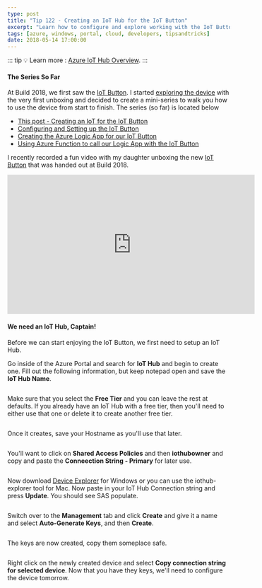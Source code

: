 ```yaml
---
type: post
title: "Tip 122 - Creating an IoT Hub for the IoT Button"
excerpt: "Learn how to configure and explore working with the IoT Button"
tags: [azure, windows, portal, cloud, developers, tipsandtricks]
date: 2018-05-14 17:00:00
---
```


::: tip
:bulb: Learn more : [Azure IoT Hub Overview](https://docs.microsoft.com/azure/iot-hub/about-iot-hub?WT.mc_id=docs-azuredevtips-azureappsdev).
:::

#### The Series So Far

At Build 2018, we first saw the [IoT Button](http://aka.ms/button?WT.mc_id=akams-azuredevtips-azureappsdev). I started [exploring the device](https://www.youtube.com/watch?v=OdGHWwRBf_c?WT.mc_id=youtube-azuredevtips-azureappsdev) with the very first unboxing and decided to create a mini-series to walk you how to use the device from start to finish. The series (so far) is located below

* [This post - Creating an IoT for the IoT Button](https://microsoft.github.io/AzureTipsAndTricks/blog/tip122.html)
* [Configuring and Setting up the IoT Button](https://microsoft.github.io/AzureTipsAndTricks/blog/tip123.html)
* [Creating the Azure Logic App for our IoT Button](https://microsoft.github.io/AzureTipsAndTricks/blog/tip124.html)
* [Using Azure Function to call our Logic App with the IoT Button](https://microsoft.github.io/AzureTipsAndTricks/blog/tip125.html)

I recently recorded a fun video with my daughter unboxing the new [IoT Button](http://aka.ms/button?WT.mc_id=akams-azuredevtips-azureappsdev) that was handed out at Build 2018. 

<iframe width="560" height="315" src="https://www.youtube.com/embed/OdGHWwRBf_c?rel=0" frameborder="0" allow="autoplay; encrypted-media" allowfullscreen></iframe>

#### We need an IoT Hub, Captain!

Before we can start enjoying the IoT Button, we first need to setup an IoT Hub. 

Go inside of the Azure Portal and search for **IoT Hub** and begin to create one. Fill out the following information, but keep notepad open and save the **IoT Hub Name**. 

<img :src="$withBase('/files/iotbutton1.png')">

Make sure that you select the **Free Tier** and you can leave the rest at defaults. If you already have an IoT Hub with a free tier, then you'll need to either use that one or delete it to create another free tier. 

<img :src="$withBase('/files/iotbutton2.png')">

Once it creates, save your Hostname as you'll use that later. 

<img :src="$withBase('/files/iotbutton3.png')">

You'll want to click on **Shared Access Policies** and then **iothubowner** and copy and paste the **Conneection String - Primary** for later use.

<img :src="$withBase('/files/iotbutton4.png')">

Now download [Device Explorer](https://github.com/Azure/azure-iot-sdks/releases?WT.mc_id=github-azuredevtips-azureappsdev) for Windows or you can use the iothub-explorer tool for Mac. Now paste in your IoT Hub Connection string and press **Update**. You should see SAS populate. 

<img :src="$withBase('/files/iotbutton5.png')">

Switch over to the **Management** tab and click **Create** and give it a name and select **Auto-Generate Keys**, and then **Create**.

<img :src="$withBase('/files/iotbutton6.png')">

The keys are now created, copy them someplace safe. 

<img :src="$withBase('/files/iotbutton7.png')">

Right click on the newly created device and select **Copy connection string for selected device**. Now that you have they keys, we'll need to configure the device tomorrow. 
